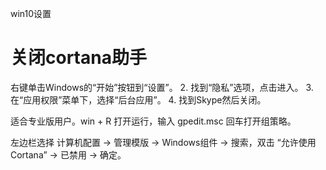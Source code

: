 win10设置







# 关闭cortana助手

右键单击Windows的“开始”按钮到“设置”。 2. 找到“隐私”选项，点击进入。 3. 在“应用权限”菜单下，选择“后台应用”。 4. 找到Skype然后关闭。

适合专业版用户。win + R 打开运行，输入 gpedit.msc 回车打开组策略。

左边栏选择 计算机配置 -> 管理模版 -> Windows组件 -> 搜索，双击 “允许使用 Cortana” -> 已禁用 -> 确定。